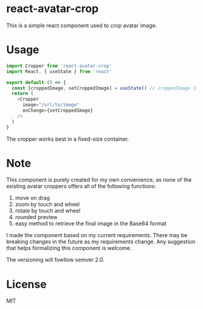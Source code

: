 # react-avatar-crop

This is a simple react component used to crop avatar image.

# Usage

```typescript
import Cropper from 'react-avatar-crop'
import React, { useState } from 'react'

export default () => {
  const [croppedImage, setCroppedImage] = useState() // croppedImage is the Base64 representation of the final image
  return (
    <Cropper
      image="/url/to/image"
      onChange={setCroppedImage}
    />
  )
}
```

The cropper works best in a fixed-size container.

# Note

This component is purely created for my own convenience, as none of the existing avatar croppers offers all of the following functions:

1. move on drag
2. zoom by touch and wheel
3. rotate by touch and wheel
4. rounded preview
5. easy method to retrieve the final image in the Base64 format

I made the component based on my current requirements. There may be breaking changes in the future as my requirements change. Any suggestion that helps formalizing this component is welcome.

The versioning will fowllow semver 2.0.

# License

MIT

